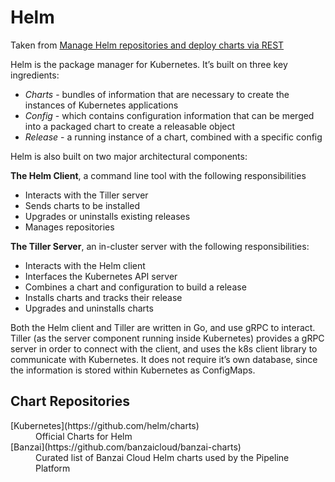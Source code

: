 # Helm

Taken from [Manage Helm repositories and deploy charts via REST][1]

Helm is the package manager for Kubernetes. It’s built on three key ingredients:

* _Charts_ - bundles of information that are necessary to create the instances of Kubernetes applications
* _Config_ - which contains configuration information that can be merged into a packaged chart to create a releasable object
* _Release_ - a running instance of a chart, combined with a specific config

Helm is also built on two major architectural components:

**The Helm Client**, a command line tool with the following responsibilities

* Interacts with the Tiller server
* Sends charts to be installed
* Upgrades or uninstalls existing releases
* Manages repositories

**The Tiller Server**, an in-cluster server with the following responsibilities:

* Interacts with the Helm client
* Interfaces the Kubernetes API server
* Combines a chart and configuration to build a release
* Installs charts and tracks their release
* Upgrades and uninstalls charts

Both the Helm client and Tiller are written in Go, and use gRPC to interact. Tiller (as the server component running inside Kubernetes) provides a gRPC server in order to connect with the client, and uses the k8s client library to communicate with Kubernetes. It does not require it’s own database, since the information is stored within Kubernetes as ConfigMaps.

## Chart Repositories

<dl>
<dt>[Kubernetes](https://github.com/helm/charts)</dt>
<dd>Official Charts for Helm</dd>

<dt>[Banzai](https://github.com/banzaicloud/banzai-charts)</dt>
<dd>Curated list of Banzai Cloud Helm charts used by the Pipeline Platform</dd>
</dl>

[1]:https://banzaicloud.com/blog/helm-rest-api/